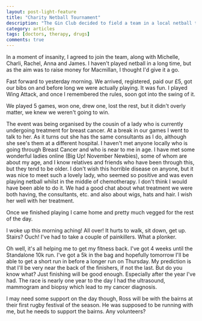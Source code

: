 ```yaml
---
layout: post-light-feature
title: "Charity Netball Tournament"
description: "The Gin Club decided to field a team in a local netball tournament."
category: articles
tags: [doctors, therapy, drugs]
comments: true
---
```


In a moment of insanity, I agreed to join the team, along with Michelle, Charli, Rachel, Anna and James.  I haven't played netball in a long time, but as the aim was to raise money for Macmillan, I thought I'd give it a go.

Fast forward to yesterday morning.  We arrived, registered, paid our £5, got our bibs on and  before long we were actually playing.  It was fun.  I played Wing Attack, and once I remembered the rules, soon got into the swing of it.

We played 5 games, won one, drew one, lost the rest, but it didn't overly matter, we knew we weren't going to win.  

The event was being organised by the cousin of a lady who is currently undergoing treatment for breast cancer.  At a break in our games I went to talk to her.  As it turns out she has the same consultants as I do, although she see's them at a different hospital.  I haven't met anyone locally who is going through Breast Cancer and who is near to me in age.  I have met some wonderful ladies online (Big Up! November Newbies), some of whom are about my age, and I know relatives and friends who have been through this, but they tend to be older.  I don't wish this horrible disease on anyone, but it was nice to meet such a lovely lady, who seemed so positive and was even playing netball whilst in the middle of chemotherapy.  I don't think I would have been able to do it.  We had a good chat about what treatment we were both having, the consultants, etc. and also about wigs, hats and hair.  I wish her well with her treatment.

Once we finished playing I came home and pretty much vegged for the rest of the day.

I woke up this morning aching!  All over!  It hurts to walk, sit down, get up. Stairs?  Ouch!  I've had to take a couple of painkillers.  What a plonker.

Oh well, it's all helping me to get my fitness back.  I've got 4 weeks until the Standalone 10k run.  I've got a 5k in the bag and hopefully tomorrow I'll be able to get a short run in before a longer run on Thursday.  My prediction is that I'll be very near the back of the finishers, if not the last.  But do you know what?  Just finishing will be good enough.  Especially after the year I've had.  The race is nearly one year to the day I had the ultrasound, mammogram and biopsy which lead to my cancer diagnosis.

I may need some support on the day though, Ross will be with the bairns at their first rugby festival of the season.  He was supposed to be running with me, but he needs to support the bairns.  Any volunteers?
